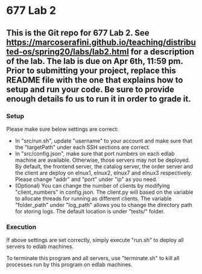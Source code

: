 # 677 Lab 2

This is the Git repo for 677 Lab 2. See https://marcoserafini.github.io/teaching/distributed-os/spring20/labs/lab2.html for a description of the lab. The lab is due on Apr 6th, 11:59 pm. Prior to submitting your project, replace this README file with the one that explains how to setup and run your code. Be sure to provide enough details fo us to run it in order to grade it.
---
### Setup
Please make sure below settings are correct:
- In "src/run.sh", update "username" to your account and make sure that the "targetPath" under each SSH sections are correct.
- In "src/config.json", make sure that port numbers on each edlab machine are available. Otherwise, those servers may not be deployed. By default, the frontend server, the catalog server, the order server and the client are deploy on elnux1, elnux2, elnux7 and elnux3 respectively. Please change "addr" and "port" under "ip" as you need.
- (Optional) You can change the number of clients by modifying "client_numbers" in config.json. The client.py will based on the variable to allocate threads for running as different clients. The variable "folder_path" under "log_path" allows you to change the directory path for storing logs. The default location is under "tests/" folder.

### Execution
If above settings are set correctly, simply execute "run.sh" to deploy all servers to edlab machines.

To terminate this program and all servers, use "terminate.sh" to kill all processes run by this program on edlab machines.